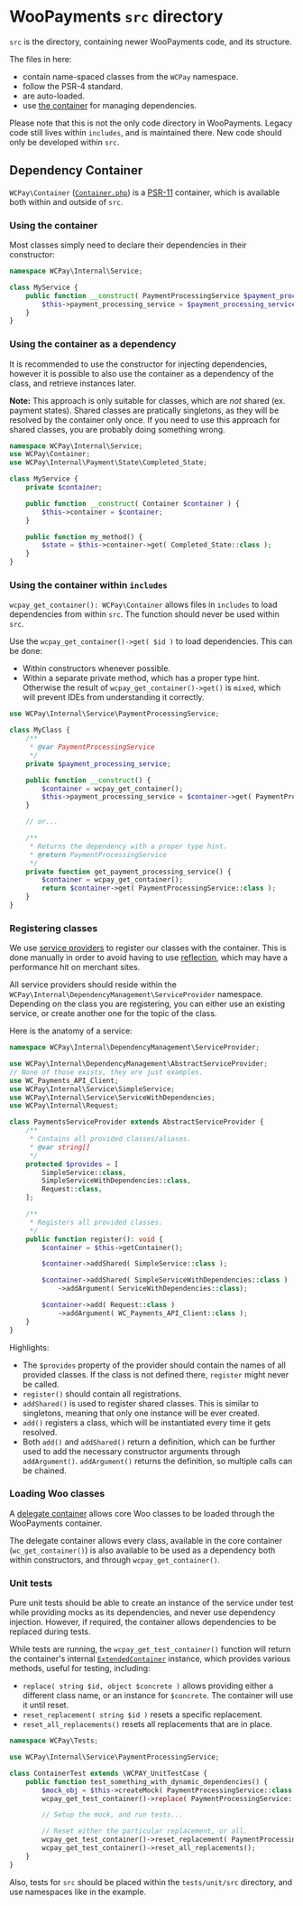 # WooPayments `src` directory

`src` is the directory, containing newer WooPayments code, and its structure.

The files in here:
- contain name-spaced classes from the `WCPay` namespace.
- follow the PSR-4 standard.
- are auto-loaded.
- use [the container](#dependency-container) for managing dependencies.

Please note that this is not the only code directory in WooPayments. Legacy code still lives within `includes`, and is maintained there. New code should only be developed within `src`.

## Dependency Container

`WCPay\Container` ([`Container.php`](Container.php)) is a [PSR-11](https://www.php-fig.org/psr/psr-11/) container, which is available both within and outside of `src`.

### Using the container

Most classes simply need to declare their dependencies in their constructor:

```php
namespace WCPay\Internal\Service;

class MyService {
	public function __construct( PaymentProcessingService $payment_processing_service ) {
		$this->payment_processing_service = $payment_processing_service;
	}
}
```

### Using the container as a dependency

It is recommended to use the constructor for injecting dependencies, however it is possible to also use the container as a dependency of the class, and retrieve instances later.

__Note:__ This approach is only suitable for classes, which are _not_ shared (ex. payment states). Shared classes are pratically singletons, as they will be resolved by the container only once. If you need to use this approach for shared classes, you are probably doing something wrong.

```php
namespace WCPay\Internal\Service;
use WCPay\Container;
use WCPay\Internal\Payment\State\Completed_State;

class MyService {
	private $container;

	public function __construct( Container $container ) {
		$this->container = $container;
	}

	public function my_method() {
		$state = $this->container->get( Completed_State::class );
	}
}
```

### Using the container within `includes`

`wcpay_get_container(): WCPay\Container` allows files in `includes` to load dependencies from within `src`. The function should never be used within `src`.

Use the `wcpay_get_container()->get( $id )` to load dependencies. This can be done:

- Within constructors whenever possible.
- Within a separate private method, which has a proper type hint. Otherwise the result of `wcpay_get_container()->get()` is `mixed`, which will prevent IDEs from understanding it correctly.

```php
use WCPay\Internal\Service\PaymentProcessingService;

class MyClass {
	/**
	 * @var PaymentProcessingService
	 */
	private $payment_processing_service;

	public function __construct() {
		$container = wcpay_get_container();
		$this->payment_processing_service = $container->get( PaymentProcessingService::class );
	}

	// or...

	/**
	 * Returns the dependency with a proper type hint.
	 * @return PaymentProcessingService
	 */
	private function get_payment_processing_service() {
		$container = wcpay_get_container();
		return $container->get( PaymentProcessingService::class );
	}
}
```

### Registering classes

We use [service providers](Internal/DependencyManagement/AbstractServiceProvider.php) to register our classes with the container. This is done manually in order to avoid having to use [reflection](https://www.php.net/manual/en/book.reflection.php), which may have a performance hit on merchant sites.

All service providers should reside within the `WCPay\Internal\DependencyManagement\ServiceProvider` namespace. Depending on the class you are registering, you can either use an existing service, or create another one for the topic of the class.

Here is the anatomy of a service:

```php
namespace WCPay\Internal\DependencyManagement\ServiceProvider;

use WCPay\Internal\DependencyManagement\AbstractServiceProvider;
// None of those exists, they are just examples.
use WC_Payments_API_Client;
use WCPay\Internal\Service\SimpleService;
use WCPay\Internal\Service\ServiceWithDependencies;
use WCPay\Internal\Request;

class PaymentsServiceProvider extends AbstractServiceProvider {
	/**
	 * Contains all provided classes/aliases.
	 * @var string[]
	 */
	protected $provides = [
		SimpleService::class,
		SimpleServiceWithDependencies::class,
		Request::class,
	];

	/**
	 * Registers all provided classes.
	 */
	public function register(): void {
		$container = $this->getContainer();

		$container->addShared( SimpleService::class );

		$container->addShared( SimpleServiceWithDependencies::class )
			->addArgument( ServiceWithDependencies::class);

		$container->add( Request::class )
			->addArgument( WC_Payments_API_Client::class );
	}
}
```

Highlights:

- The `$provides` property of the provider should contain the names of all provided classes. If the class is not defined there, `register` might never be called.
- `register()` should contain all registrations.
- `addShared()` is used to register shared classes. This is similar to singletons, meaning that only one instance will be ever created.
- `add()` registers a class, which will be instantiated every time it gets resolved.
- Both `add()` and `addShared()` return a definition, which can be further used to add the necessary constructor arguments through `addArgument()`. `addArgument()` returns the definition, so multiple calls can be chained.

### Loading Woo classes

A [delegate container](Internal/DependencyManagement/DelegateContainer/WooContainer.php) allows core Woo classes to be loaded through the WooPayments container.

The delegate container allows every class, available in the core container (`wc_get_container()`) is also available to be used as a dependency both within constructors, and through `wcpay_get_container()`.

### Unit tests

Pure unit tests should be able to create an instance of the service under test while providing mocks as its dependencies, and never use dependency injection. However, if required, the container allows dependencies to be replaced during tests.

While tests are running, the `wcpay_get_test_container()` function will return the container's internal [`ExtendedContainer`](Internal/DependencyManagement/ExtendedContainer.php) instance, which provides various methods, useful for testing, including:

- `replace( string $id, object $concrete )` allows providing either a different class name, or an instance for `$concrete`. The container will use it until reset.
- `reset_replacement( string $id )` resets a specific replacement.
- `reset_all_replacements()` resets all replacements that are in place.

```php
namespace WCPay\Tests;

use WCPay\Internal\Service\PaymentProcessingService;

class ContainerTest extends \WCPAY_UnitTestCase {
	public function test_something_with_dynamic_dependencies() {
		$mock_obj = $this->createMock( PaymentProcessingService::class );
		wcpay_get_test_container()->replace( PaymentProcessingService::class, $mock_obj );

		// Setup the mock, and run tests...

		// Reset either the particular replacement, or all.
		wcpay_get_test_container()->reset_replacement( PaymentProcessingService::class );
		wcpay_get_test_container()->reset_all_replacements();
	}	
}
```

Also, tests for `src` should be placed within the `tests/unit/src` directory, and use namespaces like in the example.
